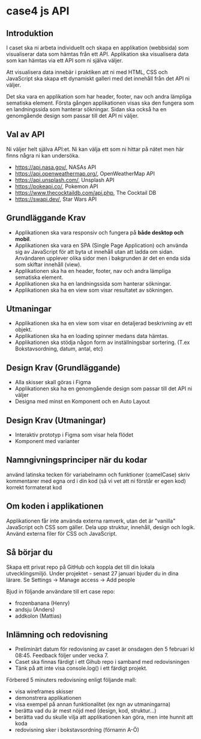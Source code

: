 # case4 js API

## Introduktion
I caset ska ni arbeta individuellt och skapa en applikation (webbsida) som visualiserar data som hämtas från ett API. Applikation ska visualisera data som kan hämtas via ett API som ni själva väljer.

Att visualisera data innebär i praktiken att ni med HTML, CSS och JavaScript ska skapa ett dynamiskt galleri med det innehåll från det API ni väljer.

Det ska vara en applikation som har header, footer, nav och andra lämpliga sematiska element. Första gången applikationen visas ska den fungera som en landningssida som hanterar sökningar. Sidan ska också ha en genomgående design som passar till det API ni väljer. 

## Val av API
Ni väljer helt själva API:et. Ni kan välja ett som ni hittar på nätet men här finns några ni kan undersöka.

- https://api.nasa.gov/, NASAs API
- https://api.openweathermap.org/, OpenWeatherMap API
- https://api.unsplash.com/, Unsplash API
- https://pokeapi.co/, Pokemon API
- https://www.thecocktaildb.com/api.php, The Cocktail DB
- https://swapi.dev/, Star Wars API

## Grundläggande Krav
- Applikationen ska vara responsiv och fungera på **både desktop och mobil**.
- Applikationen ska vara en SPA (Single Page Application) och använda sig av JavaScript för att byta ut innehåll utan att ladda om sidan. Användaren upplever olika sidor men i bakgrunden är det en enda sida som skiftar innehåll (view).
- Applikationen ska ha en header, footer, nav och andra lämpliga sematiska element.
- Applikationen ska ha en landningssida som hanterar sökningar.
- Applikationen ska ha en view som visar resultatet av sökningen.

## Utmaningar
- Applikationen ska ha en view som visar en detaljerad beskrivning av ett objekt.
- Applikationen ska ha en loading spinner medans data hämtas.
- Applikationen ska stödja någon form av inställningsbar sortering. (T.ex Bokstavsordning, datum, antal, etc)

## Design Krav (Grundläggande)
- Alla skisser skall göras i Figma
- Applikationen ska ha en genomgående design som passar till det API ni väljer
- Designa med minst en Komponent och en Auto Layout 

## Design Krav (Utmaningar)
- Interaktiv prototyp i Figma som visar hela flödet
- Komponent med varianter

## Namngivningsprinciper när du kodar
använd latinska tecken för variabelnamn och funktioner (camelCase)
skriv kommentarer med egna ord i din kod (så vi vet att ni förstår er egen kod)
korrekt formaterat kod

## Om koden i applikationen
Applikationen får inte använda externa ramverk, utan det är "vanilla" JavaScript och CSS som gäller. Dela upp struktur, innehåll, design och logik. Använd externa filer för CSS och JavaScript.

## Så börjar du
Skapa ett privat repo på GitHub och koppla det till din lokala utvecklingsmiljö. Under projektet - senast 27 januari bjuder du in dina lärare. Se Settings -> Manage access -> Add people

Bjud in följande användare till ert case repo:

- frozenbanana (Henry)
- andsju (Anders)
- addkolon (Mattias)

## Inlämning och redovisning
- Preliminärt datum för redovisning av caset är onsdagen den 5 februari kl 08:45. Feedback följer under vecka 7.
- Caset ska finnas färdigt i ett Gihub repo i samband med redovisningen
- Tänk på att inte visa console.log() i ett färdigt projekt.

Förbered 5 minuters redovisning enligt följande mall:

- visa wireframes skisser
- demonstrera applikationen
- visa exempel på annan funktionalitet (ex ngn av utmaningarna)
- berätta vad du är mest nöjd med (design, kod, struktur...)
- berätta vad du skulle vilja att applikationen kan göra, men inte hunnit att koda
- redovisning sker i bokstavsordning (förnamn A-Ö)
